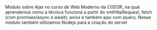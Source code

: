 Módulo sobre Ajax no curso de Web Moderno da COD3R, na qual aprendemos como a técnica funciona a partir do xmlHttpRequest, fetch (com promises/async e await),
axios e também ajax com jquery. Nesse módulo também utilizamos Nodejs para a criação do server